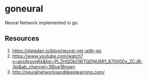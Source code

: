 # goneural
Neural Network implemented in go.

## Resources
1. https://datadan.io/blog/neural-net-with-go
2. https://www.youtube.com/watch?v=aircAruvnKk&list=PLZHQObOWTQDNU6R1_67000Dx_ZCJB-3pi&ab_channel=3Blue1Brown
3. http://neuralnetworksanddeeplearning.com/